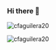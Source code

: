 ### Hi there 👋

<div>
  <img src="https://github-readme-stats.vercel.app/api/top-langs?username=cfaguilera20&show_icons=true&locale=en&layout=donut" alt="cfaguilera20" />
</div>

<p>
  <img src="https://komarev.com/ghpvc/?username=cfaguilera20&label=Profile%20views&color=0e75b6&style=flat" alt="cfaguilera20" />
</p>
